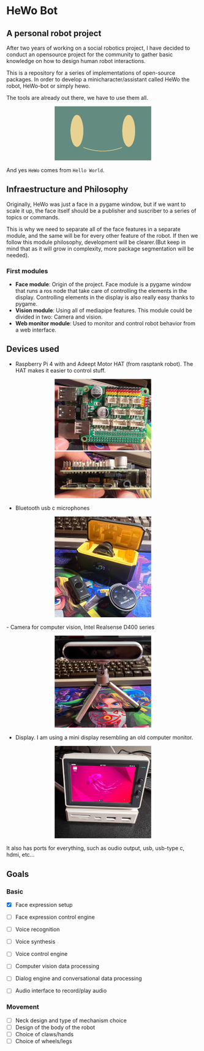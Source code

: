 # HeWo Bot
## A personal robot project
After two years of working on a social robotics project, I have decided to conduct an opensource project for
the community to gather basic knowledge on how to design human robot interactions.

This is a repository for a series of implementations of open-source packages. In order to develop a 
minicharacter/assistant called HeWo the robot, HeWo-bot or simply hewo. 

The tools are already out there, we have to use them all.

<p align="center">
  <img src="images/hewo.png" alt="Hewo the robot" width="50%">
</p>

And yes `HeWo` comes from `Hello World`.

## Infraestructure and Philosophy
Originally, HeWo was just a face in a pygame window, but if we want to scale it up, the face itself should be a publisher
and suscriber to a series of topics or commands.

This is why we need to separate all of the face features in a separate module, and the same will be for every other
feature of the robot.
If then we follow this module philosophy, development will be clearer.(But keep in mind that as it will grow in complexity, more package segmentation will be needed).

### First modules
- **Face module**: Origin of the project. Face module is a pygame window that runs a ros node that take care of controlling the elements in the display. Controlling elements in the display is also really easy thanks to pygame.
- **Vision module**: Using all of mediapipe features. This module could be divided in two: Camera and vision.
- **Web monitor module**: Used to monitor and control robot behavior from a web interface.




## Devices used
- Raspberry Pi 4 with and Adeept Motor HAT (from rasptank robot). The HAT makes it easier to control stuff.
<p align="center">
  <img src="images/raspi1.png" alt="Raspberry Pi and HAT 1" width="50%">
  <img src="images/raspi2.png" alt="Raspberry Pi and HAT 2" width="50%">
</p>

- Bluetooth usb c microphones
<p align="center">
  <img src="images/microphone.png" alt="Bluetooth USB C microphones" width="50%">
</p>
- Camera for computer vision, Intel Realsense D400 series
<p align="center">
  <img src="images/camera.png" alt="Intel Realsense Camera" width="50%">
</p>

- Display. I am using a mini display resembling an old computer monitor.
<p align="center">
  <img src="images/display.png" alt="Mini display" width="50%">
</p>
It also has ports for everything, such as oudio output, usb, usb-type c, hdmi, etc...


## Goals
### Basic
- [x] Face expression setup 
- [ ] Face expression control engine
- [ ] Voice recognition
- [ ] Voice synthesis
- [ ] Voice control engine
- [ ] Computer vision data processing
- [ ] Dialog engine and conversational data processing
- [ ] Audio interface to record/play audio


### Movement
- [ ] Neck design and type of mechanism choice
- [ ] Design of the body of the robot
- [ ] Choice of claws/hands
- [ ] Choice of wheels/legs

